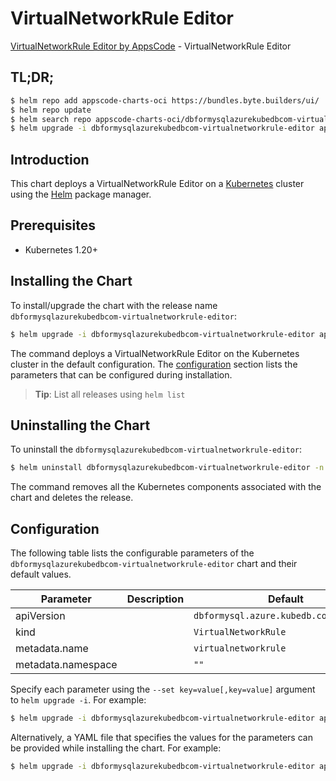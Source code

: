 # VirtualNetworkRule Editor

[VirtualNetworkRule Editor by AppsCode](https://byte.builders) - VirtualNetworkRule Editor

## TL;DR;

```bash
$ helm repo add appscode-charts-oci https://bundles.byte.builders/ui/
$ helm repo update
$ helm search repo appscode-charts-oci/dbformysqlazurekubedbcom-virtualnetworkrule-editor --version=v0.4.19
$ helm upgrade -i dbformysqlazurekubedbcom-virtualnetworkrule-editor appscode-charts-oci/dbformysqlazurekubedbcom-virtualnetworkrule-editor -n default --create-namespace --version=v0.4.19
```

## Introduction

This chart deploys a VirtualNetworkRule Editor on a [Kubernetes](http://kubernetes.io) cluster using the [Helm](https://helm.sh) package manager.

## Prerequisites

- Kubernetes 1.20+

## Installing the Chart

To install/upgrade the chart with the release name `dbformysqlazurekubedbcom-virtualnetworkrule-editor`:

```bash
$ helm upgrade -i dbformysqlazurekubedbcom-virtualnetworkrule-editor appscode-charts-oci/dbformysqlazurekubedbcom-virtualnetworkrule-editor -n default --create-namespace --version=v0.4.19
```

The command deploys a VirtualNetworkRule Editor on the Kubernetes cluster in the default configuration. The [configuration](#configuration) section lists the parameters that can be configured during installation.

> **Tip**: List all releases using `helm list`

## Uninstalling the Chart

To uninstall the `dbformysqlazurekubedbcom-virtualnetworkrule-editor`:

```bash
$ helm uninstall dbformysqlazurekubedbcom-virtualnetworkrule-editor -n default
```

The command removes all the Kubernetes components associated with the chart and deletes the release.

## Configuration

The following table lists the configurable parameters of the `dbformysqlazurekubedbcom-virtualnetworkrule-editor` chart and their default values.

|     Parameter      | Description |                      Default                      |
|--------------------|-------------|---------------------------------------------------|
| apiVersion         |             | <code>dbformysql.azure.kubedb.com/v1alpha1</code> |
| kind               |             | <code>VirtualNetworkRule</code>                   |
| metadata.name      |             | <code>virtualnetworkrule</code>                   |
| metadata.namespace |             | <code>""</code>                                   |


Specify each parameter using the `--set key=value[,key=value]` argument to `helm upgrade -i`. For example:

```bash
$ helm upgrade -i dbformysqlazurekubedbcom-virtualnetworkrule-editor appscode-charts-oci/dbformysqlazurekubedbcom-virtualnetworkrule-editor -n default --create-namespace --version=v0.4.19 --set apiVersion=dbformysql.azure.kubedb.com/v1alpha1
```

Alternatively, a YAML file that specifies the values for the parameters can be provided while
installing the chart. For example:

```bash
$ helm upgrade -i dbformysqlazurekubedbcom-virtualnetworkrule-editor appscode-charts-oci/dbformysqlazurekubedbcom-virtualnetworkrule-editor -n default --create-namespace --version=v0.4.19 --values values.yaml
```
